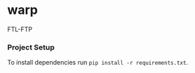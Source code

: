 warp
====

FTL-FTP

### Project Setup
To install dependencies run `pip install -r requirements.txt`.